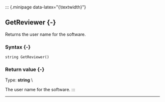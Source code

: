 ::: {.minipage data-latex="{\textwidth}"}
## GetReviewer {-}

Returns the user name for the software.

### Syntax {-}

```{sql}
string GetReviewer()
```

### Return value {-}

Type: **string** \

The user name for the software.
:::

***
